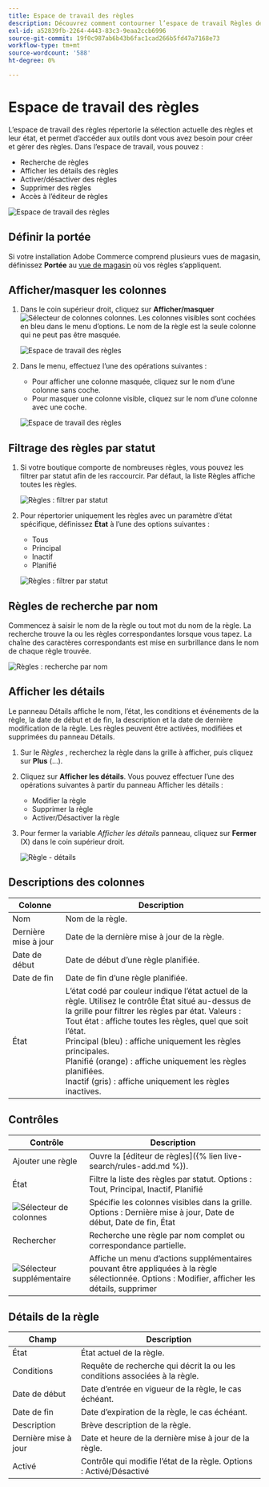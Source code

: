 ```yaml
---
title: Espace de travail des règles
description: Découvrez comment contourner l’espace de travail Règles de recherche en direct .
exl-id: a52839fb-2264-4443-83c3-9eaa2ccb6996
source-git-commit: 19f0c987ab6b43b6fac1cad266b5fd47a7168e73
workflow-type: tm+mt
source-wordcount: '588'
ht-degree: 0%

---
```


# Espace de travail des règles

L’espace de travail des règles répertorie la sélection actuelle des règles et leur état, et permet d’accéder aux outils dont vous avez besoin pour créer et gérer des règles. Dans l’espace de travail, vous pouvez :

* Recherche de règles
* Afficher les détails des règles
* Activer/désactiver des règles
* Supprimer des règles
* Accès à l’éditeur de règles

![Espace de travail des règles](assets/rules-workspace.png)

## Définir la portée

Si votre installation Adobe Commerce comprend plusieurs vues de magasin, définissez **Portée** au [vue de magasin](https://docs.magento.com/user-guide/configuration/scope.html) où vos règles s’appliquent.

## Afficher/masquer les colonnes

1. Dans le coin supérieur droit, cliquez sur **Afficher/masquer** ![Sélecteur de colonnes](assets/btn-show-hide-columns.png) colonnes.
Les colonnes visibles sont cochées en bleu dans le menu d’options. Le nom de la règle est la seule colonne qui ne peut pas être masquée.

   ![Espace de travail des règles](assets/rules-workspace-show-hide-columns.png)

1. Dans le menu, effectuez l’une des opérations suivantes :

   * Pour afficher une colonne masquée, cliquez sur le nom d’une colonne sans coche.
   * Pour masquer une colonne visible, cliquez sur le nom d’une colonne avec une coche.

   ![Espace de travail des règles](assets/rules-workspace-all-columns.png)

## Filtrage des règles par statut

1. Si votre boutique comporte de nombreuses règles, vous pouvez les filtrer par statut afin de les raccourcir. Par défaut, la liste Règles affiche toutes les règles.

   ![Règles : filtrer par statut](assets/rules-workspace-filter-status.png)

1. Pour répertorier uniquement les règles avec un paramètre d’état spécifique, définissez **État** à l’une des options suivantes :

   * Tous
   * Principal
   * Inactif
   * Planifié

   ![Règles : filtrer par statut](assets/rules-workspace-filter-status-active.png)

## Règles de recherche par nom

Commencez à saisir le nom de la règle ou tout mot du nom de la règle.
La recherche trouve la ou les règles correspondantes lorsque vous tapez. La chaîne des caractères correspondants est mise en surbrillance dans le nom de chaque règle trouvée.

![Règles : recherche par nom](assets/rules-workspace-search-name.png)

## Afficher les détails

Le panneau Détails affiche le nom, l’état, les conditions et événements de la règle, la date de début et de fin, la description et la date de dernière modification de la règle. Les règles peuvent être activées, modifiées et supprimées du panneau Détails.

1. Sur le *Règles* , recherchez la règle dans la grille à afficher, puis cliquez sur **Plus** (...).
1. Cliquez sur **Afficher les détails**.
Vous pouvez effectuer l’une des opérations suivantes à partir du panneau Afficher les détails :

   * Modifier la règle
   * Supprimer la règle
   * Activer/Désactiver la règle

1. Pour fermer la variable *Afficher les détails* panneau, cliquez sur **Fermer** (X) dans le coin supérieur droit.

   ![Règle - détails](assets/rules-workspace-details.png)

## Descriptions des colonnes

| Colonne | Description |
|--- |--- |
| Nom | Nom de la règle. |
| Dernière mise à jour | Date de la dernière mise à jour de la règle. |
| Date de début | Date de début d’une règle planifiée. |
| Date de fin | Date de fin d’une règle planifiée. |
| État | L’état codé par couleur indique l’état actuel de la règle. Utilisez le contrôle État situé au-dessus de la grille pour filtrer les règles par état. Valeurs :<br />Tout état : affiche toutes les règles, quel que soit l’état.<br />Principal (bleu) : affiche uniquement les règles principales.<br />Planifié (orange) : affiche uniquement les règles planifiées.<br />Inactif (gris) : affiche uniquement les règles inactives. |

## Contrôles

| Contrôle | Description |
|--- |--- |
| Ajouter une règle | Ouvre la [éditeur de règles]({% lien live-search/rules-add.md %}). |
| État | Filtre la liste des règles par statut. Options : Tout, Principal, Inactif, Planifié |
| ![Sélecteur de colonnes](assets/btn-show-hide-columns.png) | Spécifie les colonnes visibles dans la grille. Options : Dernière mise à jour, Date de début, Date de fin, État |
| Rechercher | Recherche une règle par nom complet ou correspondance partielle. |
| ![Sélecteur supplémentaire](assets/btn-more.png) | Affiche un menu d’actions supplémentaires pouvant être appliquées à la règle sélectionnée. Options : Modifier, afficher les détails, supprimer |

## Détails de la règle

| Champ | Description |
|--- |--- |
| État | État actuel de la règle. |
| Conditions | Requête de recherche qui décrit la ou les conditions associées à la règle. |
| Date de début | Date d’entrée en vigueur de la règle, le cas échéant. |
| Date de fin | Date d’expiration de la règle, le cas échéant. |
| Description | Brève description de la règle. |
| Dernière mise à jour | Date et heure de la dernière mise à jour de la règle. |
| Activé | Contrôle qui modifie l’état de la règle. Options : Activé/Désactivé |
